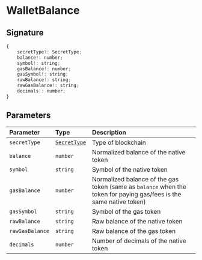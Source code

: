 # WalletBalance

## Signature

```javascript
{
    secretType?: SecretType; 
    balance!: number;
    symbol!: string;
    gasBalance!: number;
    gasSymbol!: string;
    rawBalance!: string;
    rawGasBalance!: string;
    decimals!: number;
}
```

## Parameters

| Parameter | Type | Description |
| :--- | :--- | :--- |
| `secretType` | [`SecretType`](secrettype.md) | Type of blockchain |
| `balance` | `number` | Normalized balance of the native token |
| `symbol` | `string` | Symbol of the native token |
| `gasBalance` | `number` | Normalized balance of the gas token \(same as `balance` when the token for paying gas/fees is the same native token\) |
| `gasSymbol` | `string` | Symbol of the gas token |
| `rawBalance` | `string` | Raw balance of the native token |
| `rawGasBalance` | `string` | Raw balance of the gas token |
| `decimals` | `number` | Number of decimals of the native token |

